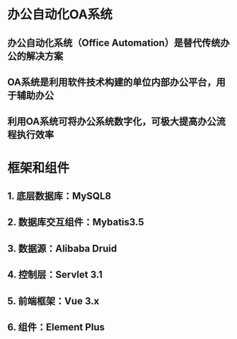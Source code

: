 # 办公自动化OA系统
## 办公自动化系统（Office Automation）是替代传统办公的解决方案
## OA系统是利用软件技术构建的单位内部办公平台，用于辅助办公
## 利用OA系统可将办公系统数字化，可极大提高办公流程执行效率

# 框架和组件
## 1. 底层数据库：MySQL8
## 2. 数据库交互组件：Mybatis3.5
## 3. 数据源：Alibaba Druid
## 4. 控制层：Servlet 3.1
## 5. 前端框架：Vue 3.x
## 6. 组件：Element Plus